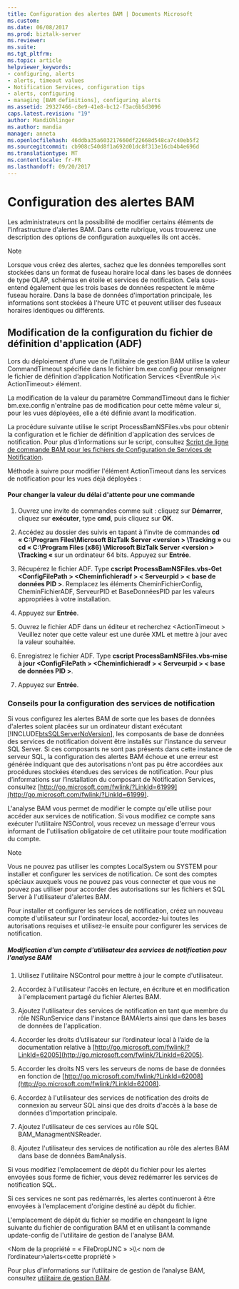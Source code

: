```yaml
---
title: Configuration des alertes BAM | Documents Microsoft
ms.custom: 
ms.date: 06/08/2017
ms.prod: biztalk-server
ms.reviewer: 
ms.suite: 
ms.tgt_pltfrm: 
ms.topic: article
helpviewer_keywords:
- configuring, alerts
- alerts, timeout values
- Notification Services, configuration tips
- alerts, configuring
- managing [BAM definitions], configuring alerts
ms.assetid: 29327466-c8e9-41e8-bc12-f3ac6b5d3096
caps.latest.revision: "19"
author: MandiOhlinger
ms.author: mandia
manager: anneta
ms.openlocfilehash: 46ddba35a603217660df22668d548ca7c40eb5f2
ms.sourcegitcommit: cb908c540d8f1a692d01dc8f313e16cb4b4e696d
ms.translationtype: MT
ms.contentlocale: fr-FR
ms.lasthandoff: 09/20/2017
---
```

# <a name="configuring-bam-alerts"></a>Configuration des alertes BAM
Les administrateurs ont la possibilité de modifier certains éléments de l'infrastructure d'alertes BAM. Dans cette rubrique, vous trouverez une description des options de configuration auxquelles ils ont accès.  
  
> [!NOTE]
>  Lorsque vous créez des alertes, sachez que les données temporelles sont stockées dans un format de fuseau horaire local dans les bases de données de type OLAP, schémas en étoile et services de notification. Cela sous-entend également que les trois bases de données respectent le même fuseau horaire. Dans la base de données d'importation principale, les informations sont stockées à l'heure UTC et peuvent utiliser des fuseaux horaires identiques ou différents.  
  
## <a name="changing-the-adf-configuration"></a>Modification de la configuration du fichier de définition d'application (ADF)  
 Lors du déploiement d’une vue de l’utilitaire de gestion BAM utilise la valeur CommandTimeout spécifiée dans le fichier bm.exe.config pour renseigner le fichier de définition d’application Notification Services \<EventRule >\\< ActionTimeout\> élément.  
  
 La modification de la valeur du paramètre CommandTimeout dans le fichier bm.exe.config n'entraîne pas de modification pour cette même valeur si, pour les vues déployées, elle a été définie avant la modification.  
  
 La procédure suivante utilise le script ProcessBamNSFiles.vbs pour obtenir la configuration et le fichier de définition d'application des services de notification. Pour plus d’informations sur le script, consultez [Script de ligne de commande BAM pour les fichiers de Configuration de Services de Notification](../core/bam-command-line-script-for-notification-services-configuration-files.md).  
  
 Méthode à suivre pour modifier l'élément ActionTimeout dans les services de notification pour les vues déjà déployées :  
  
#### <a name="to-change-the-command-timeout-value"></a>Pour changer la valeur du délai d'attente pour une commande  
  
1.  Ouvrez une invite de commandes comme suit : cliquez sur **Démarrer**, cliquez sur **exécuter**, type **cmd**, puis cliquez sur **OK**.  
  
2.  Accédez au dossier des suivis en tapant à l’invite de commandes **cd « C:\Program Files\Microsoft BizTalk Server \<version > \Tracking »** ou **cd « C:\Program Files (x86) \Microsoft BizTalk Server \<version > \Tracking «** sur un ordinateur 64 bits. Appuyez sur **Entrée**.  
  
3.  Récupérez le fichier ADF. Type **cscript ProcessBamNSFiles.vbs-Get \<ConfigFilePath > \<Cheminfichieradf > \< Serveurpid > \< base de données PID >**. Remplacez les éléments CheminFichierConfig, CheminFichierADF, ServeurPID et BaseDonnéesPID par les valeurs appropriées à votre installation.  
  
4.  Appuyez sur **Entrée**.  
  
5.  Ouvrez le fichier ADF dans un éditeur et recherchez \<ActionTimeout > Veuillez noter que cette valeur est une durée XML et mettre à jour avec la valeur souhaitée.  
  
6.  Enregistrez le fichier ADF. Type **cscript ProcessBamNSFiles.vbs-mise à jour \<ConfigFilePath > \<Cheminfichieradf > \< Serveurpid > \< base de données PID >**.  
  
7.  Appuyez sur **Entrée**.  
  
### <a name="notification-service-configuration-tips"></a>Conseils pour la configuration des services de notification  
 Si vous configurez les alertes BAM de sorte que les bases de données d'alertes soient placées sur un ordinateur distant exécutant [!INCLUDE[btsSQLServerNoVersion](../includes/btssqlservernoversion-md.md)], les composants de base de données des services de notification doivent être installés sur l'instance du serveur SQL Server. Si ces composants ne sont pas présents dans cette instance de serveur SQL, la configuration des alertes BAM échoue et une erreur est générée indiquant que des autorisations n'ont pas pu être accordées aux procédures stockées étendues des services de notification. Pour plus d’informations sur l’installation du composant de Notification Services, consultez [http://go.microsoft.com/fwlink/?LinkId=61999](http://go.microsoft.com/fwlink/?LinkId=61999).  
  
 L'analyse BAM vous permet de modifier le compte qu'elle utilise pour accéder aux services de notification. Si vous modifiez ce compte sans exécuter l'utilitaire NSControl, vous recevez un message d'erreur vous informant de l'utilisation obligatoire de cet utilitaire pour toute modification du compte.  
  
> [!NOTE]
>  Vous ne pouvez pas utiliser les comptes LocalSystem ou SYSTEM pour installer et configurer les services de notification. Ce sont des comptes spéciaux auxquels vous ne pouvez pas vous connecter et que vous ne pouvez pas utiliser pour accorder des autorisations sur les fichiers et SQL Server à l'utilisateur d'alertes BAM.  
>   
>  Pour installer et configurer les services de notification, créez un nouveau compte d'utilisateur sur l'ordinateur local, accordez-lui toutes les autorisations requises et utilisez-le ensuite pour configurer les services de notification.  
  
##### <a name="to-change-ns-user-account-for-bam"></a>Modification d'un compte d'utilisateur des services de notification pour l'analyse BAM  
  
1.  Utilisez l'utilitaire NSControl pour mettre à jour le compte d'utilisateur.  
  
2.  Accordez à l'utilisateur l'accès en lecture, en écriture et en modification à l'emplacement partagé du fichier Alertes BAM.  
  
3.  Ajoutez l'utilisateur des services de notification en tant que membre du rôle NSRunService dans l'instance BAMAlerts ainsi que dans les bases de données de l'application.  
  
4.  Accorder les droits d’utilisateur sur l’ordinateur local à l’aide de la documentation relative à [http://go.microsoft.com/fwlink/?LinkId=62005](http://go.microsoft.com/fwlink/?LinkId=62005).  
  
5.  Accorder les droits NS vers les serveurs de noms de base de données en fonction de [http://go.microsoft.com/fwlink/?LinkId=62008](http://go.microsoft.com/fwlink/?LinkId=62008).  
  
6.  Accordez à l'utilisateur des services de notification des droits de connexion au serveur SQL ainsi que des droits d'accès à la base de données d'importation principale.  
  
7.  Ajoutez l'utilisateur de ces services au rôle SQL BAM_ManagmentNSReader.  
  
8.  Ajoutez l'utilisateur des services de notification au rôle des alertes BAM dans base de données BamAnalysis.  
  
 Si vous modifiez l'emplacement de dépôt du fichier pour les alertes envoyées sous forme de fichier, vous devez redémarrer les services de notification SQL.  
  
 Si ces services ne sont pas redémarrés, les alertes continueront à être envoyées à l'emplacement d'origine destiné au dépôt du fichier.  
  
 L'emplacement de dépôt du fichier se modifie en changeant la ligne suivante du fichier de configuration BAM et en utilisant la commande update-config de l'utilitaire de gestion de l'analyse BAM.  
  
 \<Nom de la propriété = « FileDropUNC » >\\\\< nom de l’ordinateur\>\alerts\<cette propriété >  
  
 Pour plus d’informations sur l’utilitaire de gestion de l’analyse BAM, consultez [utilitaire de gestion BAM](../core/bam-management-utility.md).